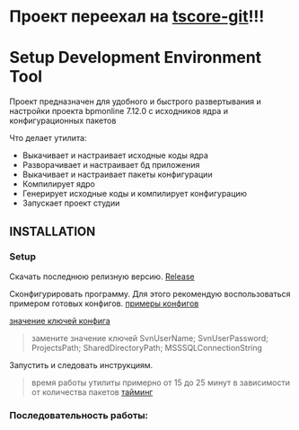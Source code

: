 # Проект переехал на [tscore-git](http://tscore-git/ATF/SetupDevEnv/tree/master)!!!

Setup Development Environment Tool
=============================

Проект предназначен для удобного и быстрого развертывания и настройки проекта bpmonline 7.12.0 с исходников ядра и конфигурационных пакетов

Что делает утилита:
* Выкачивает и настраивает исходные коды ядра
* Разворачивает и настраивает бд приложения
* Выкачивает и настраивает пакеты конфигурации
* Компилирует ядро
* Генерирует исходные коды и компилирует конфигурацию
* Запускает проект студии


INSTALLATION
---------------------
### Setup
Скачать последнюю релизную версию. [Release](https://github.com/Advance-Technologies-Foundation/SetupDevEnv/releases)

Сконфигурировать программу. Для этого рекомендую воспользоваться примером готовых конфигов. [примеры конфигов](http://tswiki/x/QQd-B) 

[значение ключей конфига](https://github.com/Advance-Technologies-Foundation/SetupDevEnv/wiki/Configuration-file)

> замените значение ключей SvnUserName; SvnUserPassword; ProjectsPath; SharedDirectoryPath; MSSSQLConnectionString

Запустить и следовать инструкциям.

>время работы утилиты примерно от 15 до 25 минут в зависимости от количества пакетов 
[тайминг](https://github.com/Advance-Technologies-Foundation/SetupDevEnv/wiki/%D0%A2%D0%B0%D0%B9%D0%BC%D0%B8%D0%BD%D0%B3-%D0%B2%D1%8B%D0%BF%D0%BE%D0%BB%D0%BD%D0%B5%D0%BD%D0%B8%D1%8F-%D0%BF%D1%80%D0%BE%D0%B3%D1%80%D0%B0%D0%BC%D0%BC%D1%8B)


### Последовательность работы:
